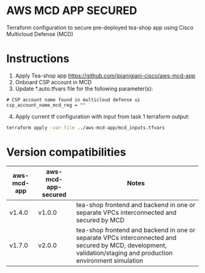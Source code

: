 # AWS MCD APP SECURED

Terraform configuration to secure pre-deployed tea-shop app using Cisco Multicloud Defense (MCD)

# Instructions

1. Apply Tea-shop app https://github.com/jpianigiani-cisco/aws-mcd-app
2. Onboard CSP account in MCD
3. Update *.auto.tfvars file for the following parameter(s):

```
# CSP account name found in multicloud defense ui
csp_account_name_mcd_reg = ""
```

4. Apply current tf configuration with input from task 1 terraform output:

```bash
terraform apply -var-file ../aws-mcd-app/mcd_inputs.tfvars
```

# Version compatibilities


| aws-mcd-app             | aws-mcd-app-secured | Notes                                                                                       |
|-------------------------|---------------------|---------------------------------------------------------------------------------------------|
| v1.4.0                  | v1.0.0              | tea-shop frontend and backend in one or separate VPCs interconnected and secured by MCD     |
| v1.7.0                  | v2.0.0              | tea-shop frontend and backend in one or separate VPCs interconnected and secured by MCD, development, validation/staging and production environment simulation     |